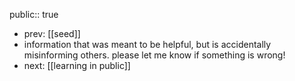 public:: true

- prev: [[seed]]
- information that was meant to be helpful, but is accidentally misinforming others. please let me know if something is wrong!
- next: [[learning in public]]